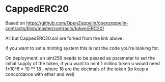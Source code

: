 # CappedERC20

Based on
https://github.com/OpenZeppelin/openzeppelin-contracts/blob/master/contracts/token/ERC20/

All but CappedERC20.sol are forked from the link above.

If you want to set a minting system this is not the code you're looking for.

On deployment, an uint256 needs to be passed as parameter to set the initial supply of the token, if you want to mint 1 millino token u would need 1*10^6 * 10 ** 18 , where 18 are the decimals of the token (to keep a concordance with ether and wei)
